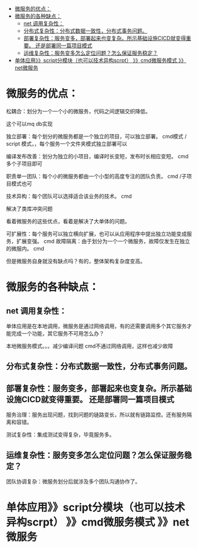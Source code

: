 

<!-- TOC -->

- [微服务的优点：](#微服务的优点)
- [微服务的各种缺点：](#微服务的各种缺点)
    - [net 调用复杂性：](#net-调用复杂性)
    - [分布式复杂性：分布式数据一致性，分布式事务问题。](#分布式复杂性分布式数据一致性分布式事务问题)
    - [部署复杂性：服务变多，部署起来也变复杂。所示基础设施CICD就变得重要。    还是部署同一篇项目模式](#部署复杂性服务变多部署起来也变复杂所示基础设施cicd就变得重要----还是部署同一篇项目模式)
    - [运维复杂性：服务变多怎么定位问题？怎么保证服务稳定？](#运维复杂性服务变多怎么定位问题怎么保证服务稳定)
- [单体应用》》script分模块（也可以技术异构scrpt） 》》cmd微服务模式 》》net微服务](#单体应用script分模块也可以技术异构scrpt-cmd微服务模式-net微服务)

<!-- /TOC -->

# 微服务的优点：

松耦合：划分为一个一个小的微服务，代码之间逻辑交织降低。

这个可以mq db实现

独立部署：每个划分的微服务都是一个独立的项目，可以独立部署。   cmd模式 / script 模式，，每个服务一个文件夹模式独立部署可以

编译发布改善：划分为独立的小项目，编译时长变短，发布时长相应变短。   cmd 多个子项目即可

职责单一团队：每个小的微服务都由一个小型的高度专注的团队负责。   cmd /子项目模式也可

技术异构：每个团队可以选择适合该业务的技术。   cmd

解决了类库冲突问题

看着微服务的这些优点，看着是解决了大单体的问题。

可扩展性：每个服务可以独立横向扩展，也可以从应用程序中提出独立功能变成服务，扩展变强。   cmd
故障隔离：由于划分为一个一个微服务，故障仅发生在独立的微服内。   cmd



但是微服务自身就没有缺点吗？有的，整体架构复杂度变高。

# 微服务的各种缺点：

## net 调用复杂性：
单体应用是在本地调用，微服务是通过网络调用，有的还需要调用多个其它服务才能完成一个功能，其它服务不可用怎么办？

本地微服务模式。。。减少编译问题   cmd不通过网络调用，这样也减少故障

## 分布式复杂性：分布式数据一致性，分布式事务问题。

## 部署复杂性：服务变多，部署起来也变复杂。所示基础设施CICD就变得重要。    还是部署同一篇项目模式

服务治理：服务出现问题，找到问题的链路变长，所以就有链路监控。还有服务隔离和容错。

测试复杂性：集成测试变得复杂，毕竟服务多。

## 运维复杂性：服务变多怎么定位问题？怎么保证服务稳定？

团队协调复杂：微服务划分后就涉及多个团队沟通协作了。

# 单体应用》》script分模块（也可以技术异构scrpt） 》》cmd微服务模式 》》net微服务